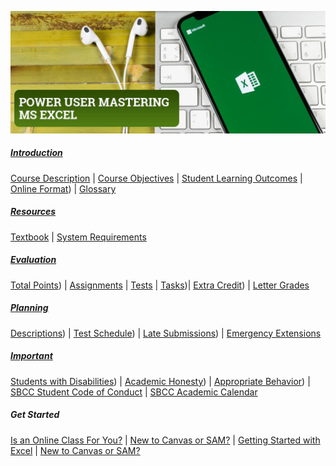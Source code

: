 ![Power-USER-Mastering-MS-Excel-Banner.jpg](/images/Power-USER-Mastering-MS-Excel-Banner.jpg)

##### <a href="https://philcarter.github.io/COMP-109/syllabus/introduction.html">Introduction</a>
<a href="https://philcarter.github.io/COMP-109/syllabus/introduction.html#course-description">Course Description</a> | 
<a href="https://philcarter.github.io/COMP-109/syllabus/introduction.html#course-objectives">Course Objectives</a> | 
<a href="https://philcarter.github.io/COMP-109/syllabus/introduction.html#student-learning-outcomes">Student Learning Outcomes</a> | 
<a href="https://philcarter.github.io/COMP-109/syllabus/introduction.html#online-format">Online Format</a>) | 
<a href="https://philcarter.github.io/COMP-109/syllabus/introduction.html#glossary">Glossary</a>

##### <a href="https://philcarter.github.io/COMP-109/syllabus/resources.html">Resources</a>
<a href="https://philcarter.github.io/COMP-109/syllabus/resources.html#textbook">Textbook</a> | 
<a href="https://philcarter.github.io/COMP-109/syllabus/resources.html#system-requirements">System Requirements</a>

##### <a href="https://philcarter.github.io/COMP-109/syllabus/evaluation.html">Evaluation</a>
<a href="https://philcarter.github.io/COMP-109/syllabus/evaluation.html#total-points">Total Points</a>) | 
<a href="https://philcarter.github.io/COMP-109/syllabus/evaluation.html#assignments">Assignments</a> | 
<a href="https://philcarter.github.io/COMP-109/syllabus/evaluation.html#tests)">Tests</a> |
<a href="https://philcarter.github.io/COMP-109/syllabus/evaluation.html#Orientation">Tasks</a>)| 
<a href="https://philcarter.github.io/COMP-109/syllabus/evaluation.html#extra-credit">Extra Credit</a>) | 
<a href="https://philcarter.github.io/COMP-109/syllabus/evaluation.html#course-grade-scale">Letter Grades</a>

##### <a href="https://philcarter.github.io/COMP-109/syllabus/planning.html">Planning</a>
<a href="https://philcarter.github.io/COMP-109/syllabus/planning.html#assignment-descriptions">Descriptions</a>) | 
<a href="https://philcarter.github.io/COMP-109/syllabus/planning.html#test-schedule">Test Schedule</a>) | 
<a href="https://philcarter.github.io/COMP-109/syllabus/planning.html#late-submissions">Late Submissions</a>) | 
<a href="https://philcarter.github.io/COMP-109/syllabus/planning.html#emergency-extensions">Emergency Extensions</a>

##### <a href="https://philcarter.github.io/COMP-109/syllabus/important.html">Important</a>
<a href="https://philcarter.github.io/COMP-109/syllabus/important.html#students-with-disabilities">Students with Disabilities</a>) | 
<a href="https://philcarter.github.io/COMP-109/syllabus/important.html#academic-honesty">Academic Honesty</a>) | 
<a href="https://philcarter.github.io/COMP-109/syllabus/important.html#appropriate-behavior">Appropriate Behavior</a>) | 
<a href="http://www.sbcc.edu/security/standards_of_conduct.php" target="_blank">SBCC Student Code of Conduct</a> | 
<a href="https://www.sbcc.edu/calendar/" target="_blank">SBCC Academic Calendar</a>

##### Get Started
<a href="http://www.sbcc.edu/distanceeducation/distanceedorientation.php" target="_blank">Is an Online Class For You?</a> |
<a href="https://canvas.sbcc.edu/courses/33499/modules#module_130896" target="_blank">New to Canvas or SAM?</a> |
<a href="https://canvas.sbcc.edu/courses/33499/modules#module_124518" target="_blank">Getting Started with Excel</a> |
<a href="https://canvas.sbcc.edu/courses/33499/discussion_topics/292342" target="_blank">New to Canvas or SAM?</a>


